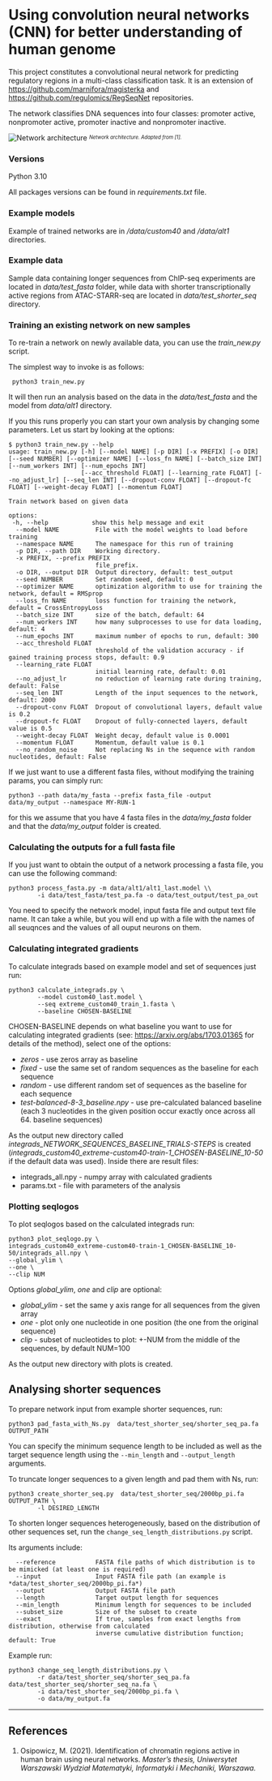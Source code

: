 # Using convolution neural networks (CNN) for better understanding of human genome

This project constitutes a convolutional neural network for predicting regulatory regions in a multi-class classification task.
It is an extension of https://github.com/marnifora/magisterka and https://github.com/regulomics/RegSeqNet repositories.

The network classifies DNA sequences into four classes: promoter active, nonpromoter active, promoter inactive and nonpromoter inactive.

![Network architecture](images/architecture.png)
*<sup><sub>Network architecture. Adapted from [1].</sub></sup>*


### Versions
Python 3.10

All packages versions can be found in *requirements.txt* file.


### Example models

Example of trained networks are in */data/custom40* and */data/alt1* directories.


### Example data

Sample data containing longer sequences from ChIP-seq experiments are located in *data/test_fasta* folder, while data with shorter transcriptionally active regions from ATAC-STARR-seq are located in *data/test_shorter_seq* directory.


### Training an existing network on new samples

To re-train a network on newly available data, you can use the *train_new.py* script.

The simplest way to invoke is as follows:

```
 python3 train_new.py 
```

It will then run an analysis based on the data in the *data/test_fasta* and the model from *data/alt1* directory.

If you this runs properly you can start your own analysis by changing some parameters. Let us start by looking at the options:

```
$ python3 train_new.py --help
usage: train_new.py [-h] [--model NAME] [-p DIR] [-x PREFIX] [-o DIR] [--seed NUMBER] [--optimizer NAME] [--loss_fn NAME] [--batch_size INT] [--num_workers INT] [--num_epochs INT]
                    [--acc_threshold FLOAT] [--learning_rate FLOAT] [--no_adjust_lr] [--seq_len INT] [--dropout-conv FLOAT] [--dropout-fc FLOAT] [--weight-decay FLOAT] [--momentum FLOAT]

Train network based on given data

options:
 -h, --help            show this help message and exit
  --model NAME          File with the model weights to load before training
  --namespace NAME      The namespace for this run of training
  -p DIR, --path DIR    Working directory.
  -x PREFIX, --prefix PREFIX
                        file_prefix.
  -o DIR, --output DIR  Output directory, default: test_output
  --seed NUMBER         Set random seed, default: 0
  --optimizer NAME      optimization algorithm to use for training the network, default = RMSprop
  --loss_fn NAME        loss function for training the network, default = CrossEntropyLoss
  --batch_size INT      size of the batch, default: 64
  --num_workers INT     how many subprocesses to use for data loading, default: 4
  --num_epochs INT      maximum number of epochs to run, default: 300
  --acc_threshold FLOAT
                        threshold of the validation accuracy - if gained training process stops, default: 0.9
  --learning_rate FLOAT
                        initial learning rate, default: 0.01
  --no_adjust_lr        no reduction of learning rate during training, default: False
  --seq_len INT         Length of the input sequences to the network, default: 2000
  --dropout-conv FLOAT  Dropout of convolutional layers, default value is 0.2
  --dropout-fc FLOAT    Dropout of fully-connected layers, default value is 0.5
  --weight-decay FLOAT  Weight decay, default value is 0.0001
  --momentum FLOAT      Momentum, default value is 0.1
  --no_random_noise     Not replacing Ns in the sequence with random nucleotides, default: False
```

If we just want to use a different fasta files, without modifying the training params, you can simply run:

```
python3 --path data/my_fasta --prefix fasta_file -output data/my_output --namespace MY-RUN-1
```

for this we assume that you have 4 fasta files in the *data/my_fasta* folder and that the *data/my_output* folder is created. 



### Calculating the outputs for a full fasta file

If you just want to obtain the output of a network processing a fasta file, you can use the following command:

```
python3 process_fasta.py -m data/alt1/alt1_last.model \\
        -i data/test_fasta/test_pa.fa -o data/test_output/test_pa_out
```

You need to specify the network model, input fasta file and output text file name. It can take a while, but you will end up with a file with the names of all seuqnces and the values of all ouput neurons on them.



### Calculating integrated gradients

To calculate integrads based on example model and set of sequences just run:

```
python3 calculate_integrads.py \
        --model custom40_last.model \
        --seq extreme_custom40_train_1.fasta \
        --baseline CHOSEN-BASELINE
```
CHOSEN-BASELINE depends on what baseline you want to use for calculating 
integrated gradients (see: https://arxiv.org/abs/1703.01365 for details 
of the method), select one of the options:
- *zeros* - use zeros array as baseline
- *fixed* - use the same set of random sequences as the baseline for each 
sequence
- *random* - use different random set of sequences as the baseline for each 
sequence
- *test-balanced-8-3_baseline.npy* - use pre-calculated balanced baseline 
(each 3 nucleotides in the given position occur exactly once across all 64. baseline sequences)

As the output new directory called *integrads_NETWORK_SEQUENCES_BASELINE_TRIALS-STEPS* is created
(*integrads_custom40_extreme-custom40-train-1_CHOSEN-BASELINE_10-50* if the default data was used). 
Inside there are result files:
- integrads_all.npy - numpy array with calculated gradients
- params.txt - file with parameters of the analysis

### Plotting seqlogos

To plot seqlogos based on the calculated integrads run:
```
python3 plot_seqlogo.py \
integrads_custom40_extreme-custom40-train-1_CHOSEN-BASELINE_10-50/integrads_all.npy \
--global_ylim \
--one \
--clip NUM
```
Options *global_ylim*, *one* and *clip* are optional:
- *global_ylim* - 
set the same y axis range for all sequences from the given array
- *one* - plot only one nucleotide in one position 
(the one from the original sequence)
- *clip* - subset of nucleotides to plot: +-NUM from the middle 
of the sequences, by default NUM=100

As the output new directory with plots is created.


## Analysing shorter sequences

To prepare network input from example shorter sequences, run:

```
python3 pad_fasta_with_Ns.py  data/test_shorter_seq/shorter_seq_pa.fa  OUTPUT_PATH
```
You can specify the minimum sequence length to be included as well as the target sequence length using the `--min_length` and `--output_length` arguments.


To truncate longer sequences to a given length and pad them with Ns, run:
```
python3 create_shorter_seq.py  data/test_shorter_seq/2000bp_pi.fa  OUTPUT_PATH \
        -l DESIRED_LENGTH
```

To shorten longer sequences heterogeneously, based on the distribution of other sequences set, run the `change_seq_length_distributions.py` script.

Its arguments include:
```
  --reference           FASTA file paths of which distribution is to be mimicked (at least one is required)
  --input               Input FASTA file path (an example is *data/test_shorter_seq/2000bp_pi.fa*)
  --output              Output FASTA file path
  --length              Target output length for sequences
  --min_length          Minimum length for sequences to be included
  --subset_size         Size of the subset to create
  --exact               If true, samples from exact lengths from distribution, otherwise from calculated
                        inverse cumulative distribution function; default: True
```

Example run:
```
python3 change_seq_length_distributions.py \
        -r data/test_shorter_seq/shorter_seq_pa.fa data/test_shorter_seq/shorter_seq_na.fa \
        -i data/test_shorter_seq/2000bp_pi.fa \
        -o data/my_output.fa
```

-----
## References
1. Osipowicz, M. (2021). Identification of chromatin regions active in human brain using neural networks. *Master’s thesis, Uniwersytet Warszawski Wydział Matematyki, Informatyki i Mechaniki, Warszawa.*

